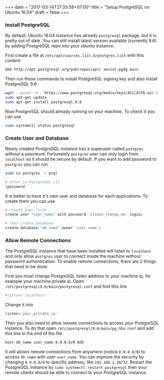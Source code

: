 +++
date = "2017-03-14T21:33:58+07:00"
title = "Setup PostgreSQL on Ubuntu 16.04"
draft = false
+++

### Install PostgreSQL

By default, Ubuntu 16.04 instance has already `postgresql` package, but it is pretty out of date. You can still install latest version available (currently 9.6) by adding PostgreSQL repo into your ubuntu instance.

First create a file at `/etc/apt/sources.list.d/postgres.list` with this content

```bash
deb http://apt.postgresql.org/pub/repos/apt/ xenial-pgdg main
```

Then run these commands to install PostgreSQL signing key and also install PostgreSQL 9.6

```bash
wget --quiet -O - https://www.postgresql.org/media/keys/ACCC4CF8.asc | sudo apt-key add -
sudo apt-get update
sudo apt-get install postgresql-9.6
```

Now PostgreSQL should already running on your machine. To check it you can use

```bash
sudo systemctl status postgresql
```

### Create User and Database

Newly created PostgreSQL instance has a superuser called `postgres` without a password. Fortunately `postgres` user can only login from `localhost` so it should be secure by default. If you want to add password to `postgres` you can run

```bash
sudo su postgres -c psql

# after in PostgreSQL cli
\password
```

It is better to have it's own user and database for each applications. To create them you can use

```bash
# create user first
create user "user_name" with password 'please_change_me' login;

# then create database
create database "db_name" owner 'user_name';
```

### Allow Remote Connections

The PostgreSQL instance that have been installed will listen to `localhost` and only allow `postgres` user to connect inside the machine without password authentication. To enable remote connections, there are 2 things that need to be done.

First you must change PostgreSQL listen address to your machine ip, for example your machine private ip. Open `/etc/postgresql/9.6/main/postgresql.conf` and find this line

```bash
#listen='localhost'
```

Change it into

```bash
listen='your_private_ip'
```

Then you also need to allow remote connections to access your PostgreSQL instance. To do that open `/etc/postgresql/9.6/main/pg_hba.conf` and add this line in the end of the file

```bash
host db_name user_name 0.0.0.0/0 md5
```

It will allows remote connections from anywhere (notice `0.0.0.0/0`) to access `db_name` with user `user_name`. You can improve the security by changing `0.0.0.0/0` to specific address, like `192.168.1.20/32`. Restart the PostgreSQL instance by `sudo systemctl restart postgresql` then your remote clients should be able to connect to your PostgreSQL instance.
